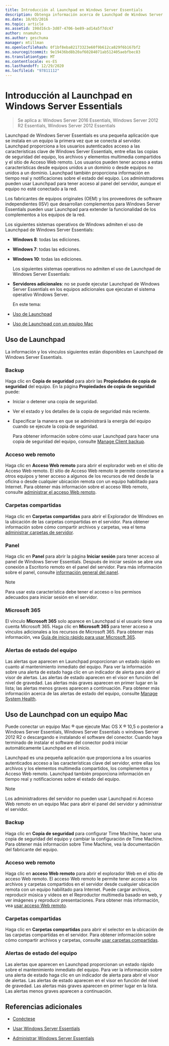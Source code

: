 ```yaml
---
title: Introducción al Launchpad en Windows Server Essentials
description: Obtenga información acerca de Launchpad de Windows Server Essentials, que proporciona a los usuarios autenticados acceso a las características clave de Windows Server Essentials.
ms.date: 10/03/2016
ms.topic: article
ms.assetid: 198d16cb-3d07-4706-be89-ad14a5f7dc47
author: nnamuhcs
ms.author: geschuma
manager: mtillman
ms.openlocfilehash: 0f1bf8eba82173323e60f9b612ca829f6b167bf2
ms.sourcegitcommit: 9e19436bd8b20af60284071ab512405aebfbec83
ms.translationtype: MT
ms.contentlocale: es-ES
ms.lasthandoff: 12/29/2020
ms.locfileid: "97811112"
---
```

# <a name="overview-of-the-launchpad-in-windows-server-essentials"></a>Introducción al Launchpad en Windows Server Essentials

>Se aplica a: Windows Server 2016 Essentials, Windows Server 2012 R2 Essentials, Windows Server 2012 Essentials

Launchpad de Windows Server Essentials es una pequeña aplicación que se instala en un equipo la primera vez que se conecta al servidor. Launchpad proporciona a los usuarios autenticados acceso a las características clave de Windows Server Essentials, entre ellas las copias de seguridad del equipo, los archivos y elementos multimedia compartidos y el sitio de Acceso Web remoto. Los usuarios pueden tener acceso a estas características desde equipos unidos a un dominio o desde equipos no unidos a un dominio. Launchpad también proporciona información en tiempo real y notificaciones sobre el estado del equipo. Los administradores pueden usar Launchpad para tener acceso al panel del servidor, aunque el equipo no esté conectado a la red.

 Los fabricantes de equipos originales (OEM) y los proveedores de software independientes (ISV) que desarrollan complementos para Windows Server Essentials pueden usar Launchpad para extender la funcionalidad de los complementos a los equipos de la red.

 Los siguientes sistemas operativos de Windows admiten el uso de Launchpad de Windows Server Essentials:

- **Windows 8**: todas las ediciones.

- **Windows 7**: todas las ediciones.
- **Windows 10**: todas las ediciones.

  Los siguientes sistemas operativos no admiten el uso de Launchpad de Windows Server Essentials:

- **Servidores adicionales**: no se puede ejecutar Launchpad de Windows Server Essentials en los equipos adicionales que ejecutan el sistema operativo Windows Server.

  En este tema:

- [Uso de Launchpad](Overview-of-the-Launchpad-in-Windows-Server-Essentials.md#BKMK_Launchpad)

- [Uso de Launchpad con un equipo Mac](Overview-of-the-Launchpad-in-Windows-Server-Essentials.md#BKMK_Mac)

##  <a name="use-the-launchpad"></a><a name="BKMK_Launchpad"></a> Uso de Launchpad
 La información y los vínculos siguientes están disponibles en Launchpad de Windows Server Essentials.

### <a name="backup"></a>Backup
 Haga clic en **Copia de seguridad** para abrir las **Propiedades de copia de seguridad** del equipo. En la página **Propiedades de copia de seguridad** puede:

- Iniciar o detener una copia de seguridad.

- Ver el estado y los detalles de la copia de seguridad más reciente.

- Especificar la manera en que se administrará la energía del equipo cuando se ejecute la copia de seguridad.

  Para obtener información sobre cómo usar Launchpad para hacer una copia de seguridad del equipo, consulte [Manage Client backup](Manage-Client-Computer-Backup-in-Windows-Server-Essentials.md).

### <a name="remote-web-access"></a>Acceso web remoto
 Haga clic en **Acceso Web remoto** para abrir el explorador web en el sitio de Acceso Web remoto. El sitio de Acceso Web remoto le permite conectarse a otros equipos y tener acceso a algunos de los recursos de red desde la oficina o desde cualquier ubicación remota con un equipo habilitado para Internet. Para obtener más información sobre el acceso Web remoto, consulte [administrar el acceso Web remoto](Manage-Remote-Web-Access-in-Windows-Server-Essentials.md).

### <a name="shared-folders"></a>Carpetas compartidas
 Haga clic en **Carpetas compartidas** para abrir el Explorador de Windows en la ubicación de las carpetas compartidas en el servidor. Para obtener información sobre cómo compartir archivos y carpetas, vea el tema [administrar carpetas de servidor](Manage-Server-Folders-in-Windows-Server-Essentials.md).

### <a name="dashboard"></a>Panel
 Haga clic en  **Panel** para abrir la página **Iniciar sesión** para tener acceso al panel de Windows Server Essentials. Después de iniciar sesión se abre una conexión a Escritorio remoto en el panel del servidor. Para más información sobre el panel, consulte [información general del panel](Overview-of-the-Dashboard-in-Windows-Server-Essentials.md).

> [!NOTE]
>  Para usar esta característica debe tener el acceso o los permisos adecuados para iniciar sesión en el servidor.

### <a name="microsoft-365"></a>Microsoft 365
 El vínculo **Microsoft 365** solo aparece en Launchpad si el usuario tiene una cuenta Microsoft 365. Haga clic en  **Microsoft 365** para tener acceso a vínculos adicionales a los recursos de Microsoft 365. Para obtener más información, vea [Guía de inicio rápido para usar Microsoft 365](../use/Quick-Start-Guide-to-Using-Microsoft-Office-365-with-Windows-Server-Essentials.md).

### <a name="computer-health-alerts"></a>Alertas de estado del equipo
 Las alertas que aparecen en Launchpad proporcionan un estado rápido en cuanto al mantenimiento inmediato del equipo. Para ver la información sobre una alerta de estado haga clic en un indicador de alerta para abrir el visor de alertas. Las alertas de estado aparecen en el visor en función del nivel de gravedad. Las alertas más graves aparecen en primer lugar en la lista; las alertas menos graves aparecen a continuación. Para obtener más información acerca de las alertas de estado del equipo, consulte [Manage System Health](Manage-System-Health-in-Windows-Server-Essentials.md).

##  <a name="use-the-launchpad-with-a-mac-computer"></a><a name="BKMK_Mac"></a> Uso de Launchpad con un equipo Mac
 Puede conectar un equipo Mac &reg; que ejecute Mac OS X &reg; 10,5 o posterior a Windows Server Essentials, Windows Server Essentials o windows Server 2012 R2 o descargando e instalando el software del conector. Cuando haya terminado de instalar el software del conector podrá iniciar automáticamente Launchpad en el inicio.

 Launchpad es una pequeña aplicación que proporciona a los usuarios autenticados acceso a las características clave del servidor, entre ellas los archivos y los elementos multimedia compartidos, los complementos y Acceso Web remoto. Launchpad también proporciona información en tiempo real y notificaciones sobre el estado del equipo.

> [!NOTE]
>  Los administradores del servidor no pueden usar Launchpad ni Acceso Web remoto en un equipo Mac para abrir el panel del servidor y administrar el servidor.

### <a name="backup"></a>Backup
 Haga clic en **Copia de seguridad** para configurar Time Machine, hacer una copia de seguridad del equipo y cambiar la configuración de Time Machine. Para obtener más información sobre Time Machine, vea la documentación del fabricante del equipo.

### <a name="remote-web-access"></a>Acceso web remoto
 Haga clic en **acceso Web remoto** para abrir el explorador Web en el sitio de acceso Web remoto. El acceso Web remoto le permite tener acceso a los archivos y carpetas compartidos en el servidor desde cualquier ubicación remota con un equipo habilitado para Internet. Puede cargar archivos, reproducir música y vídeos en el Reproductor multimedia basado en web, y ver imágenes y reproducir presentaciones. Para obtener más información, vea [usar acceso Web remoto](../use/Use-Remote-Web-Access-in-Windows-Server-Essentials.md).

### <a name="shared-folders"></a>Carpetas compartidas
 Haga clic en **Carpetas compartidas** para abrir el selector en la ubicación de las carpetas compartidas en el servidor. Para obtener información sobre cómo compartir archivos y carpetas, consulte [usar carpetas compartidas](../use/Use-Shared-Folders-in-Windows-Server-Essentials.md).

### <a name="computer-health-alerts"></a>Alertas de estado del equipo
 Las alertas que aparecen en Launchpad proporcionan un estado rápido sobre el mantenimiento inmediato del equipo. Para ver la información sobre una alerta de estado haga clic en un indicador de alerta para abrir el visor de alertas. Las alertas de estado aparecen en el visor en función del nivel de gravedad. Las alertas más graves aparecen en primer lugar en la lista. Las alertas menos graves aparecen a continuación.

## <a name="additional-references"></a>Referencias adicionales

-   [Conéctese](../use/Get-Connected-in-Windows-Server-Essentials.md)

-   [Usar Windows Server Essentials](../use/Use-Windows-Server-Essentials.md)

-   [Administrar Windows Server Essentials](Manage-Windows-Server-Essentials.md)
